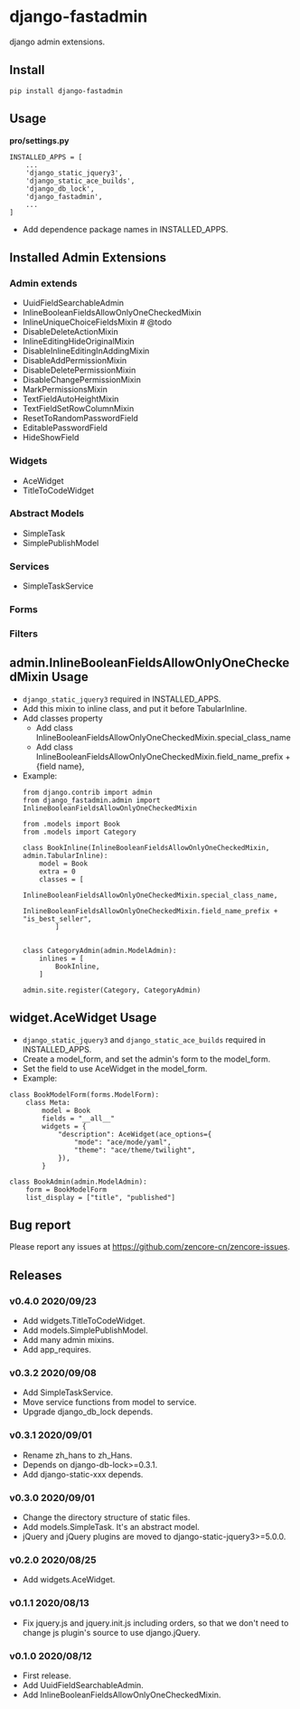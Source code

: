 # django-fastadmin

django admin extensions.

## Install

```shell
pip install django-fastadmin
```

## Usage

**pro/settings.py**

```
INSTALLED_APPS = [
    ...
    'django_static_jquery3',
    'django_static_ace_builds',
    'django_db_lock',
    'django_fastadmin',
    ...
]
```

- Add dependence package names in INSTALLED_APPS.


## Installed Admin Extensions

### Admin extends

- UuidFieldSearchableAdmin
- InlineBooleanFieldsAllowOnlyOneCheckedMixin
- InlineUniqueChoiceFieldsMixin # @todo
- DisableDeleteActionMixin
- InlineEditingHideOriginalMixin
- DisableInlineEditingInAddingMixin
- DisableAddPermissionMixin
- DisableDeletePermissionMixin
- DisableChangePermissionMixin
- MarkPermissionsMixin
- TextFieldAutoHeightMixin
- TextFieldSetRowColumnMixin
- ResetToRandomPasswordField
- EditablePasswordField
- HideShowField

### Widgets

- AceWidget
- TitleToCodeWidget

### Abstract Models

- SimpleTask
- SimplePublishModel

### Services

- SimpleTaskService

### Forms

### Filters


## admin.InlineBooleanFieldsAllowOnlyOneCheckedMixin Usage

- `django_static_jquery3` required in INSTALLED_APPS.
- Add this mixin to inline class, and put it before TabularInline.
- Add classes property
    - Add class InlineBooleanFieldsAllowOnlyOneCheckedMixin.special_class_name
    - Add class InlineBooleanFieldsAllowOnlyOneCheckedMixin.field_name_prefix + {field name},
- Example:
    ```
    from django.contrib import admin
    from django_fastadmin.admin import InlineBooleanFieldsAllowOnlyOneCheckedMixin

    from .models import Book
    from .models import Category

    class BookInline(InlineBooleanFieldsAllowOnlyOneCheckedMixin, admin.TabularInline):
        model = Book
        extra = 0
        classes = [
            InlineBooleanFieldsAllowOnlyOneCheckedMixin.special_class_name,
            InlineBooleanFieldsAllowOnlyOneCheckedMixin.field_name_prefix + "is_best_seller",
            ]


    class CategoryAdmin(admin.ModelAdmin):
        inlines = [
            BookInline,
        ]

    admin.site.register(Category, CategoryAdmin)
    ```



## widget.AceWidget Usage

- `django_static_jquery3` and `django_static_ace_builds` required in INSTALLED_APPS.
- Create a model_form, and set the admin's form to the model_form.
- Set the field to use AceWidget in the model_form.
- Example:
```
class BookModelForm(forms.ModelForm):
    class Meta:
        model = Book
        fields = "__all__"
        widgets = {
            "description": AceWidget(ace_options={
                "mode": "ace/mode/yaml",
                "theme": "ace/theme/twilight",
            }),
        }

class BookAdmin(admin.ModelAdmin):
    form = BookModelForm
    list_display = ["title", "published"]

```

## Bug report

Please report any issues at https://github.com/zencore-cn/zencore-issues.

## Releases

### v0.4.0 2020/09/23

- Add widgets.TitleToCodeWidget.
- Add models.SimplePublishModel.
- Add many admin mixins.
- Add app_requires.

### v0.3.2 2020/09/08

- Add SimpleTaskService.
- Move service functions from model to service.
- Upgrade django_db_lock depends.

### v0.3.1 2020/09/01

- Rename zh_hans to zh_Hans.
- Depends on django-db-lock>=0.3.1.
- Add django-static-xxx depends.

### v0.3.0 2020/09/01

- Change the directory structure of static files.
- Add models.SimpleTask. It's an abstract model.
- jQuery and jQuery plugins are moved to django-static-jquery3>=5.0.0.

### v0.2.0 2020/08/25

- Add widgets.AceWidget.

### v0.1.1 2020/08/13

- Fix jquery.js and jquery.init.js including orders, so that we don't need to change js plugin's source to use django.jQuery.

### v0.1.0 2020/08/12

- First release.
- Add UuidFieldSearchableAdmin.
- Add InlineBooleanFieldsAllowOnlyOneCheckedMixin.